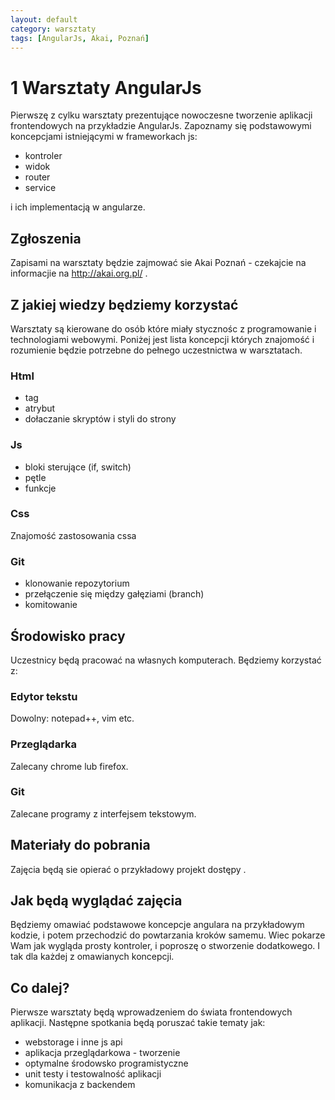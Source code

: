```yaml
---
layout: default
category: warsztaty
tags: [AngularJs, Akai, Poznań]
---
```

# 1 Warsztaty AngularJs
Pierwszę z cylku warsztaty prezentujące nowoczesne tworzenie aplikacji frontendowych na przykładzie AngularJs. Zapoznamy się podstawowymi koncepcjami istniejącymi w frameworkach js:

* kontroler
* widok
* router
* service

i ich implementacją w angularze.

## Zgłoszenia
Zapisami na warsztaty będzie zajmować sie Akai Poznań - czekajcie na informacjie na http://akai.org.pl/ .

## Z jakiej wiedzy będziemy korzystać
Warsztaty są kierowane do osób które miały stycznośc z programowanie i technologiami webowymi. Poniżej jest lista koncepcji których znajomość i rozumienie będzie potrzebne do pełnego uczestnictwa w warsztatach.

### Html
* tag
* atrybut
* dołaczanie skryptów i styli do strony

### Js
* bloki sterujące (if, switch)
* pętle
* funkcje

### Css 
Znajomość zastosowania cssa

### Git
* klonowanie repozytorium
* przełączenie się między gałęziami (branch)
* komitowanie

## Środowisko pracy
Uczestnicy będą pracować na własnych komputerach. Będziemy korzystać z:

### Edytor tekstu
Dowolny: notepad++, vim etc.

### Przeglądarka
Zalecany chrome lub firefox.

### Git
Zalecane programy z interfejsem tekstowym. 

## Materiały do pobrania
Zajęcia będą sie opierać o przykładowy projekt dostępy <tutaj>.

## Jak będą wyglądać zajęcia
Będziemy omawiać podstawowe koncepcje angulara na przykładowym kodzie, i potem przechodzić do powtarzania kroków samemu. Wiec pokarze Wam jak wygląda prosty kontroler, i poproszę o stworzenie dodatkowego. I tak dla każdej z omawianych koncepcji.

## Co dalej?

Pierwsze warsztaty będą wprowadzeniem do świata frontendowych aplikacji. Następne spotkania będą poruszać takie tematy jak:

* webstorage i inne js api
* aplikacja przeglądarkowa - tworzenie
* optymalne środowsko programistyczne
* unit testy i testowalność aplikacji
* komunikacja z backendem
